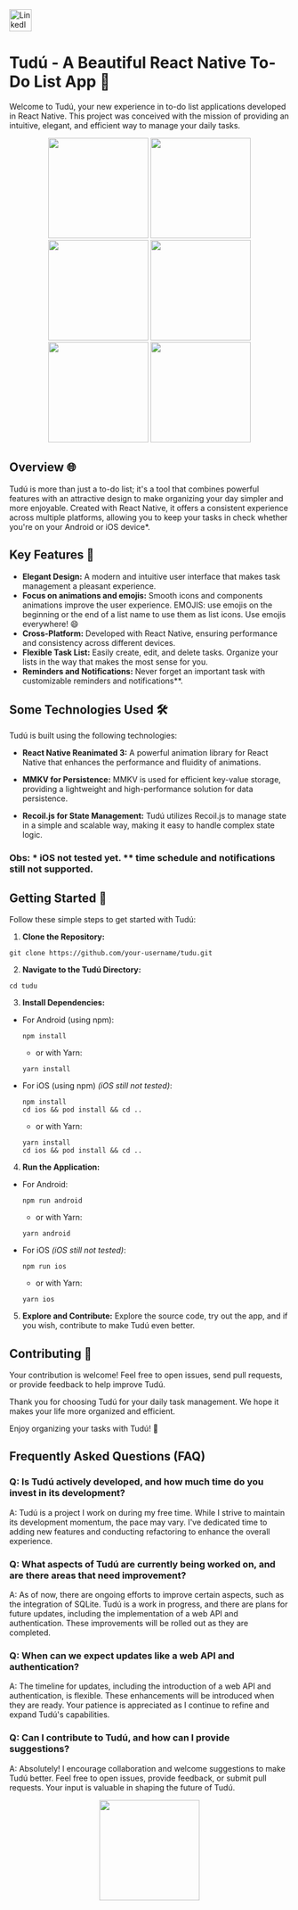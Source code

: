 <a href="https://www.linkedin.com/in/felipe-rampazzo-farias-99227439/" target="_blank">
  <img src="https://raw.githubusercontent.com/dheereshagrwal/colored-icons/f7e587a482aafa9b290d1f757ab0060128f4ff0a/public/icons/linkedin/linkedin.svg" alt="LinkedIn" width="40" height="40">
</a>

# Tudú - A Beautiful React Native To-Do List App 🚀


Welcome to Tudú, your new experience in to-do list applications developed in React Native. This project was conceived with the mission of providing an intuitive, elegant, and efficient way to manage your daily tasks.
<p align="center">
  <img src="https://github.com/rampazzo1989/tudu/assets/49328211/9a2e9f20-6403-446e-b935-2a5bd2139a06" width="180">
  <img src="https://github.com/rampazzo1989/tudu/assets/49328211/45f1c0b2-e8c4-4a25-a19f-6e3534a4bff6" width="180">
  <img src="https://github.com/rampazzo1989/tudu/assets/49328211/05e63262-5710-488c-94ca-193bd8993edf" width="180">
  <img src="https://github.com/rampazzo1989/tudu/assets/49328211/d5564c61-aeee-420f-b867-8392de488639" width="180">
  <img src="https://github.com/rampazzo1989/tudu/assets/49328211/f1f5f58a-fac6-42f2-af62-8075dcb69acf" width="180">
  <img src="https://github.com/rampazzo1989/tudu/assets/49328211/cc5b5c6a-a4f4-4dec-8e13-a3ccc6fde42f" width="180">
</p>

## Overview 🌐

Tudú is more than just a to-do list; it's a tool that combines powerful features with an attractive design to make organizing your day simpler and more enjoyable. Created with React Native, it offers a consistent experience across multiple platforms, allowing you to keep your tasks in check whether you're on your Android or iOS device*.

## Key Features 🎯

- **Elegant Design:** A modern and intuitive user interface that makes task management a pleasant experience.
- **Focus on animations and emojis:** Smooth icons and components animations improve the user experience. EMOJIS: use emojis on the beginning or the end of a list name to use them as list icons. Use emojis everywhere! 😄
- **Cross-Platform:** Developed with React Native, ensuring performance and consistency across different devices.
- **Flexible Task List:** Easily create, edit, and delete tasks. Organize your lists in the way that makes the most sense for you.
- **Reminders and Notifications:** Never forget an important task with customizable reminders and notifications**.

## Some Technologies Used 🛠️

Tudú is built using the following technologies:

- **React Native Reanimated 3:** A powerful animation library for React Native that enhances the performance and fluidity of animations.

- **MMKV for Persistence:** MMKV is used for efficient key-value storage, providing a lightweight and high-performance solution for data persistence.

- **Recoil.js for State Management:** Tudú utilizes Recoil.js to manage state in a simple and scalable way, making it easy to handle complex state logic.

### **Obs: * iOS not tested yet. ** time schedule and notifications still not supported.**

## Getting Started 🚀

Follow these simple steps to get started with Tudú:

1. **Clone the Repository:**
```
git clone https://github.com/your-username/tudu.git
```
2. **Navigate to the Tudú Directory:**
```
cd tudu
```
3. **Install Dependencies:**

- For Android (using npm):
  ```
  npm install
  ```

  - or with Yarn:
  ```
  yarn install
  ```

- For iOS (using npm) _(iOS still not tested)_:
  ```
  npm install
  cd ios && pod install && cd ..
  ```

  - or with Yarn:
  ```
  yarn install
  cd ios && pod install && cd ..
  ```

4. **Run the Application:**

- For Android:
  ```
  npm run android
  ```

  - or with Yarn:
  ```
  yarn android
  ```

- For iOS _(iOS still not tested)_:
  ```
  npm run ios
  ```

  - or with Yarn:
  ```
  yarn ios
  ```

5. **Explore and Contribute:**
Explore the source code, try out the app, and if you wish, contribute to make Tudú even better.

## Contributing 🤝

Your contribution is welcome! Feel free to open issues, send pull requests, or provide feedback to help improve Tudú.

Thank you for choosing Tudú for your daily task management. We hope it makes your life more organized and efficient.

Enjoy organizing your tasks with Tudú! 📅

## Frequently Asked Questions (FAQ)

### Q: Is Tudú actively developed, and how much time do you invest in its development?

A: Tudú is a project I work on during my free time. While I strive to maintain its development momentum, the pace may vary. I've dedicated time to adding new features and conducting refactoring to enhance the overall experience.

### Q: What aspects of Tudú are currently being worked on, and are there areas that need improvement?

A: As of now, there are ongoing efforts to improve certain aspects, such as the integration of SQLite. Tudú is a work in progress, and there are plans for future updates, including the implementation of a web API and authentication. These improvements will be rolled out as they are completed.

### Q: When can we expect updates like a web API and authentication?

A: The timeline for updates, including the introduction of a web API and authentication, is flexible. These enhancements will be introduced when they are ready. Your patience is appreciated as I continue to refine and expand Tudú's capabilities.

### Q: Can I contribute to Tudú, and how can I provide suggestions?

A: Absolutely! I encourage collaboration and welcome suggestions to make Tudú better. Feel free to open issues, provide feedback, or submit pull requests. Your input is valuable in shaping the future of Tudú.


<p align="center">
<img src="https://github.com/rampazzo1989/tudu/assets/49328211/22b22385-3517-4bdf-8582-5d121468893f" width="180">
</p>

